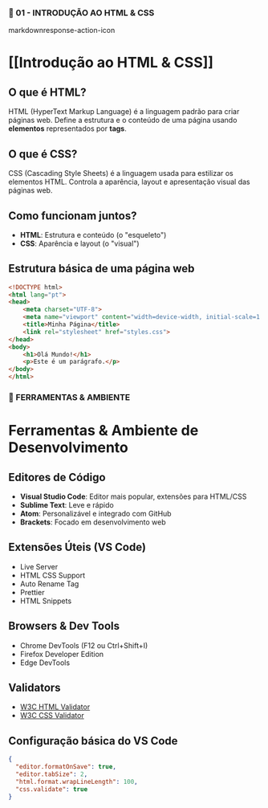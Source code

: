 ### 📄 01 - INTRODUÇÃO AO HTML & CSS

markdownresponse-action-icon


# [[Introdução ao HTML & CSS]]

## O que é HTML?
HTML (HyperText Markup Language) é a linguagem padrão para criar páginas web. Define a estrutura e o conteúdo de uma página usando **elementos** representados por **tags**.

## O que é CSS?
CSS (Cascading Style Sheets) é a linguagem usada para estilizar os elementos HTML. Controla a aparência, layout e apresentação visual das páginas web.

## Como funcionam juntos?
- **HTML**: Estrutura e conteúdo (o "esqueleto")
- **CSS**: Aparência e layout (o "visual")

## Estrutura básica de uma página web
```html
<!DOCTYPE html>
<html lang="pt">
<head>
    <meta charset="UTF-8">
    <meta name="viewport" content="width=device-width, initial-scale=1.0">
    <title>Minha Página</title>
    <link rel="stylesheet" href="styles.css">
</head>
<body>
    <h1>Olá Mundo!</h1>
    <p>Este é um parágrafo.</p>
</body>
</html>
````


### 📄 FERRAMENTAS & AMBIENTE


# Ferramentas & Ambiente de Desenvolvimento

## Editores de Código
- **Visual Studio Code**: Editor mais popular, extensões para HTML/CSS
- **Sublime Text**: Leve e rápido
- **Atom**: Personalizável e integrado com GitHub
- **Brackets**: Focado em desenvolvimento web

## Extensões Úteis (VS Code)
- Live Server
- HTML CSS Support
- Auto Rename Tag
- Prettier
- HTML Snippets

## Browsers & Dev Tools
- Chrome DevTools (F12 ou Ctrl+Shift+I)
- Firefox Developer Edition
- Edge DevTools

## Validators
- [W3C HTML Validator](https://validator.w3.org/)
- [W3C CSS Validator](https://jigsaw.w3.org/css-validator/)

## Configuração básica do VS Code
```json
{
  "editor.formatOnSave": true,
  "editor.tabSize": 2,
  "html.format.wrapLineLength": 100,
  "css.validate": true
}
````